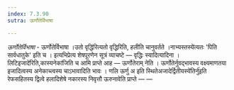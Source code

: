 ```yaml
---
index: 7.3.90
sutra: ऊर्णोतेर्विभाषा

---
```

_ऊर्णोतेर्विभाषा_ - ऊर्णोतेर्विभाषा ।उतो वृद्धि॑रित्यतो वृद्धिरिति, हलीति चानुवर्तते ।नाभ्यस्तस्ये॑त्यतः 'पिति सार्वधातुके' इति च । इत्यभिप्रेत्य शेषपूरणेन सूत्रं व्याचष्टे —  वृद्धिः स्यादित्यादिना । लिटिइजादे॑रिति,कास्यनेका॑जिति च आमि प्राप्ते आह — ऊर्णोतेराम् नेति । ऊर्णोतेर्नुवद्भावस्य वक्ष्यमाणतया इजादित्वस्य अनेकाच्त्वस्य चाऽभावादिति भावः । णलि ऊर्णु अ इति स्थितेअजादेर्द्वितीयस्ये॑तिर्नु॑इति रेफसहितस्य द्वित्वे हलादिशेषे नकारस्य निवृत्तौ ऊरुनावेति प्राप्ते —  —